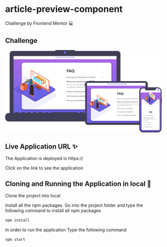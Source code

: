 # article-preview-component
Challenge by Frontend Mentor 💻

## Challenge
![](doc/faq-card.jpg)

## Live Application URL ✨

The Application is deployed in https://

Click on the link to see the application

## Cloning and Running the Application in local 🔮

Clone the project into local

Install all the npm packages. Go into the project folder and type the following command to install all npm packages

```bash
npm install
```

In order to run the application Type the following command

```bash
npm start
```
